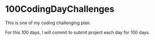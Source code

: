 # 100CodingDayChallenges

This is one of my coding challenging plan. 

For this 100 days, I will commit to submit project each day for 100 days. 

